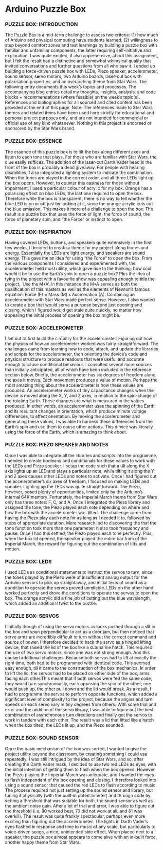 <h1>Arduino Puzzle Box</h1>

<h3>PUZZLE BOX: INTRODUCTION</h3>
The Puzzle Box is a mid-term challenge to assess two criteria: (1) how much of Arduino and physical computing have students learned; (2) willingness to step beyond comfort zones and test learnings by building a puzzle box with familiar and unfamiliar components, the latter requiring self-initiative and exploration. I was quite excited, if also apprehensive, about this assignment, but I felt the result had a distinctive and somewhat whimsical quality that invited conversations and further questions from all who saw it. I ended up building a force-driven puzzle box with LEDs, Piezo speaker, accelerometer, sound sensor, servo motors, two Arduino boards, laser-cut box with polarisation properties, and an overarching theme from Star Wars. The following entry documents this week’s topics and processes. The accompanying blog entries detail my thoughts, insights, analysis, and code blocks + recommendations (where feasible) on the week’s topic(s). References and bibliographies for all sourced and cited content has been provided at the end of this page. Note: The references made to Star Wars themes and related items have been used here strictly for educational and personal project purposes only, and are not intended for commercial or official use of any kind whatsoever. Nothing in this project is endorsed or sponsored by the Star Wars brand.

<h3>PUZZLE BOX: ESSENCE</h3>
The essence of this puzzle box is to tilt the box along different axes and listen to each tone that plays. For those who are familiar with Star Wars, the clue easily suffices. The addition of the laser-cut Darth Vader head in the front of the box is probably a dead giveaway. For people with hearing disabilities, I also integrated a lighting system to indicate the combination. When the tones are played in the correct order, and all three LEDs light up, the box opens. However, to counter this easiness for those without impairment, I used a particular colour of acrylic for my box. Orange has a polarising effect on blue LEDs, the last one required to open the box. Therefore while the box is transparent, there is no way to tell whether the blue LED is on or off just by looking at it, since the orange acrylic cuts out the blue emission. This makes it more of a challenge to open the box. The result is a puzzle box that uses the force of light, the force of sound, the force of planetary spin, and “the Force” or instinct to open.

<h3>PUZZLE BOX: INSPIRATION</h3>
Having covered LEDs, buttons, and speakers quite extensively in the first few weeks, I decided to create a theme for my project along forces and energy. Essentially the LEDs are light energy, and speakers are sound energy. This gave me an idea for using “the Force” to open the box. From the various components I considered and experimented with, the accelerometer held most utility, which gave rise to the thinking: how cool would it be to use the Earth’s spin to open a puzzle box? Plus the idea of tying in the project with a favourite show was appealing enough to title the project, ‘Use the M•A’. In this instance the M•A serves as both the qualification of this masters as well as the elements of Newton’s famous equation: Force (F) = Mass (M) x Acceleration (A). Combining an accelerometer with Star Wars made perfect sense. However, I also wanted to create a box that would serve a purpose beyond just opening and closing, which I figured would get stale quite quickly, no matter how appealing the initial process of opening the box might be.

<h3>PUZZLE BOX: ACCELEROMETER</h3>
I set out to first build the circuitry for the accelerometer. Figuring out how the physics of how an accelerometer worked was fairly straightforward. The challenges came from learning how to code, attach, and update the libraries and scripts for the accelerometer, then orienting the device’s code and physical structure to produce readouts that were useful and accurate enough to cause conditional behaviour. I consulted several more sources than initially anticipated, all of which have been included in the reference section below. Briefly, the accelerometer has six degrees of freedom along the axes it moves. Each movement produces a value of motion. Perhaps the most amazing thing about the accelerometer is how these values are produced. An accelerometer works of tiny capacitance changes when the device is moved along the X, Y, and Z axes, in relation to the spin-charge of the rotating Earth. These changes are what is measured in the values produced. In other words, an accelerometer uses the spinning of the Earth and its resultant changes in orientation, which produce minute voltage differences, to effect orientation. By moving the accelerometer and generating these values, I was able to harness these differences from the Earth’s spin and use them to cause other actions. This device was literally using the force of the Earth, which is amazing to think about.

<h3>PUZZLE BOX: PIEZO SPEAKER AND NOTES</h3>
Once I was able to integrate all the libraries and scripts into the programme, I needed to create booleans and conditionals for these values to work with the LEDs and Piezo speaker. I setup the code such that a tilt along the X axis lights up an LED and plays a particular note, while tilting it along the Y and Z axes causes other LEDs and notes to activate. Once I had figured out the accelerometer’s six axes of freedom, I focused on making LEDs and speaker. Lighting up the LEDs was quite straightforward. The Piezo, however, posed plenty of opportunities, limited only by the Arduino’s internal 64K memory. Fortunately, the Imperial March theme from Star Wars only has three notes: F, C, and A. Once I integrated the Piezo library and assigned the tone, the Piezo played each note depending on where and how the box with the accelerometer was tilted. The challenge came from having the Piezo play each note for as long as I needed it to, followed by stops of appropriate duration. More research led to discovering the that the tone function took more than one parameter: it also took frequency and pause. Once I had this settled, the Piezo played each tone perfectly. Plus, when the box lid opened, the speaker played the entire bar from of the Imperial March, the reward for figuring out the combination of tilts and motion.

<h3>PUZZLE BOX: LEDS</h3>
I used LEDs as conditional statements to instruct the servos to turn, since the tones played by the Piezo were of insufficient analog output for the Arduino sensors to pick up straightaway, and initial tests of sound as a condition to operate the servos proved unreliable. LEDs on the other hand worked perfectly and drove the conditions to operate the servos to open the box. The orange acrylic did a fine job of cutting out the blue wavelength, which added an additional twist to the puzzle.

<h3>PUZZLE BOX: SERVOS</h3>
I initially though of using the servo motors as locks pushed through a slit in the box and spun perpendicular to act as a door jam, but then noticed that servo arms are incredibly difficult to turn without the correct command and source of power. I therefore decided to hack the servo as a hinged lifting device, that raised the lid of the box like a submarine hatch. This required the use of two servo motors, since one was not strong enough. And this caused additional challenges. Because both servos had to lift at exactly the right time, both had to be programmed with identical code. This seemed easy enough, till it came to the construction of the box mechanics. In order to lift the lid, the servos had to be placed on either side of the box, arms facing each other.This meant that if both servos were fed the same code, they would turn synchronously, each opposing the spin of the other; one would push up, the other pull down and the lid would break. As a result, I had to programme the servos to perform opposite functions, which added a significant level of complexity to the project, because the angles and turn speeds on each servo vary in tiny degrees from others. With some trial and error and the addition of the servo library, I was able to figure out the best combination of asynchronous turn directions and finally got the servos to work in tandem with each other. The result was a lid that lifted like a hatch when the box tilted, the LEDs lit up, and the Piezo sounded.

<h3>PUZZLE BOX: SOUND SENSOR</h3>
Once the basic mechanism of the box was sorted, I wanted to give the project utility beyond the classroom, by creating something I could use repeatedly. I was still intrigued by the idea of Star Wars, and so, after creating the Darth Vader mask, I decided to use two red LEDs as eyes, with the initial intention of getting them to flash when the box opened. However, the Piezo playing the Imperial March was adequate, and I wanted the eyes to flash independent of the box opening and closing. I therefore looked into using a sound sensor that caused the red LEDs to flash according to music. The process required not just setting up the sound sensor and library, but tuning it physically (with the built-in potentiometer) and through code by setting a threshold that was suitable for both, the sound sensor as well as the ambient noise gain. After a lot of trial and error, I was able to figure out the threshold (i.e. 80 worked best, 79 did not work at all, and 81 was overkill). The result was quite frankly spectacular, perhaps even more exciting than figuring out the accelerometer. The lights in Darth Vader’s eyes flashed in response and time to music of any scale, but particularly to voice-driven songs, a nice, unintended side effect. When placed next to a speaker, the puzzle box almost appears to come alive with an in-built force, another happy theme from Star Wars.

